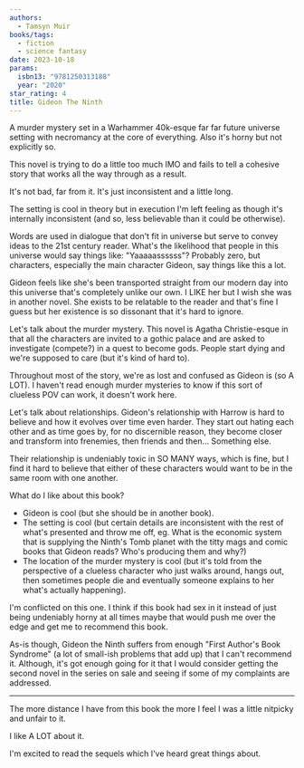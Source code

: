 ```yaml
---
authors:
  - Tamsyn Muir
books/tags:
  - fiction
  - science fantasy
date: 2023-10-18
params:
  isbn13: "9781250313188"
  year: "2020"
star_rating: 4
title: Gideon The Ninth
---
```


A murder mystery set in a Warhammer 40k-esque far far future universe setting
with necromancy at the core of everything. Also it's horny but not explicitly
so.

This novel is trying to do a little too much IMO and fails to tell a cohesive
story that works all the way through as a result.

It's not bad, far from it. It's just inconsistent and a little long.

<!--more-->

The setting is cool in theory but in execution I'm left feeling as though it's
internally inconsistent (and so, less believable than it could be otherwise).

Words are used in dialogue that don't fit in universe but serve to convey ideas
to the 21st century reader. What's the likelihood that people in this universe
would say things like: "Yaaaaassssss"? Probably zero, but characters, especially
the main character Gideon, say things like this a lot.

Gideon feels like she's been transported straight from our modern day into this
universe that's completely unlike our own. I LIKE her but I wish she was in
another novel. She exists to be relatable to the reader and that's fine I guess
but her existence is so dissonant that it's hard to ignore.

Let's talk about the murder mystery. This novel is Agatha Christie-esque in that
all the characters are invited to a gothic palace and are asked to investigate
(compete?) in a quest to become gods. People start dying and we're supposed to
care (but it's kind of hard to).

Throughout most of the story, we're as lost and confused as Gideon is (so A
LOT). I haven't read enough murder mysteries to know if this sort of clueless
POV can work, it doesn't work here.

Let's talk about relationships. Gideon's relationship with Harrow is hard to
believe and how it evolves over time even harder. They start out hating each
other and as time goes by, for no discernible reason, they become closer and
transform into frenemies, then friends and then... Something else.

Their relationship is undeniably toxic in SO MANY ways, which is fine, but I
find it hard to believe that either of these characters would want to be in the
same room with one another.

What do I like about this book?

- Gideon is cool (but she should be in another book).
- The setting is cool (but certain details are inconsistent with the rest of
  what's presented and throw me off, eg. What is the economic system that is
  supplying the Ninth's Tomb planet with the titty mags and comic books that
  Gideon reads? Who's producing them and why?)
- The location of the murder mystery is cool (but it's told from the perspective
  of a clueless character who just walks around, hangs out, then sometimes
  people die and eventually someone explains to her what's actually happening).

I'm conflicted on this one. I think if this book had sex in it instead of just
being undeniably horny at all times maybe that would push me over the edge and
get me to recommend this book.

As-is though, Gideon the Ninth suffers from enough "First Author's Book
Syndrome" (a lot of small-ish problems that add up) that I can't recommend it.
Although, it's got enough going for it that I would consider getting the second
novel in the series on sale and seeing if some of my complaints are addressed.

---

The more distance I have from this book the more I feel I was a little nitpicky
and unfair to it.

I like A LOT about it.

I'm excited to read the sequels which I've heard great things about.
